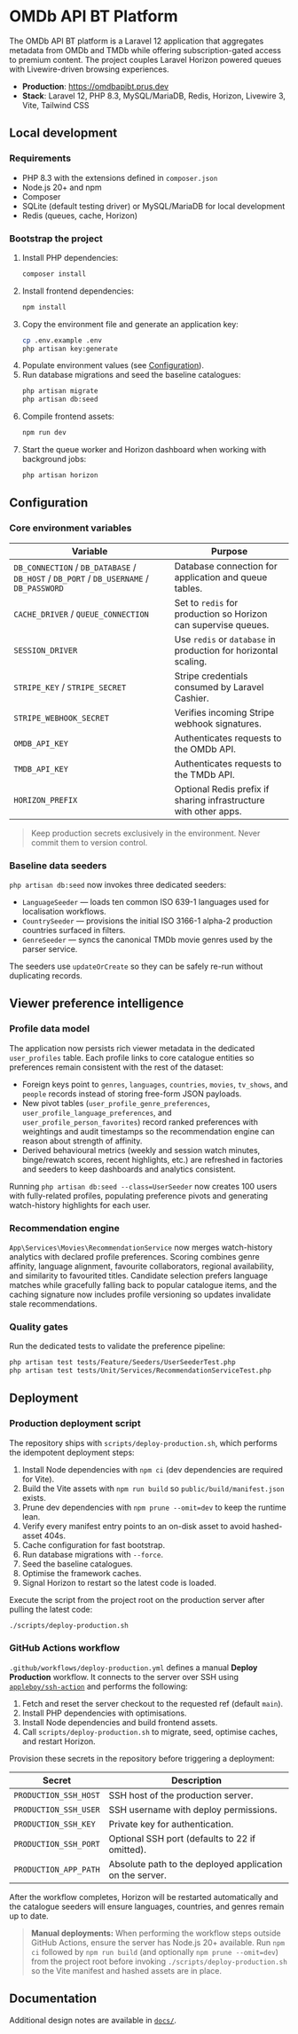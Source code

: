 # OMDb API BT Platform

The OMDb API BT platform is a Laravel 12 application that aggregates metadata from OMDb and TMDb while offering subscription-gated access to premium content. The project couples Laravel Horizon powered queues with Livewire-driven browsing experiences.

- **Production**: https://omdbapibt.prus.dev
- **Stack**: Laravel 12, PHP 8.3, MySQL/MariaDB, Redis, Horizon, Livewire 3, Vite, Tailwind CSS

## Local development

### Requirements

- PHP 8.3 with the extensions defined in `composer.json`
- Node.js 20+ and npm
- Composer
- SQLite (default testing driver) or MySQL/MariaDB for local development
- Redis (queues, cache, Horizon)

### Bootstrap the project

1. Install PHP dependencies:
   ```bash
   composer install
   ```
2. Install frontend dependencies:
   ```bash
   npm install
   ```
3. Copy the environment file and generate an application key:
   ```bash
   cp .env.example .env
   php artisan key:generate
   ```
4. Populate environment values (see [Configuration](#configuration)).
5. Run database migrations and seed the baseline catalogues:
   ```bash
   php artisan migrate
   php artisan db:seed
   ```
6. Compile frontend assets:
   ```bash
   npm run dev
   ```
7. Start the queue worker and Horizon dashboard when working with background jobs:
   ```bash
   php artisan horizon
   ```

## Configuration

### Core environment variables

| Variable | Purpose |
| --- | --- |
| `DB_CONNECTION` / `DB_DATABASE` / `DB_HOST` / `DB_PORT` / `DB_USERNAME` / `DB_PASSWORD` | Database connection for application and queue tables. |
| `CACHE_DRIVER` / `QUEUE_CONNECTION` | Set to `redis` for production so Horizon can supervise queues. |
| `SESSION_DRIVER` | Use `redis` or `database` in production for horizontal scaling. |
| `STRIPE_KEY` / `STRIPE_SECRET` | Stripe credentials consumed by Laravel Cashier. |
| `STRIPE_WEBHOOK_SECRET` | Verifies incoming Stripe webhook signatures. |
| `OMDB_API_KEY` | Authenticates requests to the OMDb API. |
| `TMDB_API_KEY` | Authenticates requests to the TMDb API. |
| `HORIZON_PREFIX` | Optional Redis prefix if sharing infrastructure with other apps. |

> Keep production secrets exclusively in the environment. Never commit them to version control.

### Baseline data seeders

`php artisan db:seed` now invokes three dedicated seeders:

- `LanguageSeeder` — loads ten common ISO 639-1 languages used for localisation workflows.
- `CountrySeeder` — provisions the initial ISO 3166-1 alpha-2 production countries surfaced in filters.
- `GenreSeeder` — syncs the canonical TMDb movie genres used by the parser service.

The seeders use `updateOrCreate` so they can be safely re-run without duplicating records.

## Viewer preference intelligence

### Profile data model

The application now persists rich viewer metadata in the dedicated `user_profiles` table. Each profile links to core catalogue
entities so preferences remain consistent with the rest of the dataset:

- Foreign keys point to `genres`, `languages`, `countries`, `movies`, `tv_shows`, and `people` records instead of storing free-form
  JSON payloads.
- New pivot tables (`user_profile_genre_preferences`, `user_profile_language_preferences`, and
  `user_profile_person_favorites`) record ranked preferences with weightings and audit timestamps so the recommendation engine can
  reason about strength of affinity.
- Derived behavioural metrics (weekly and session watch minutes, binge/rewatch scores, recent highlights, etc.) are refreshed in
  factories and seeders to keep dashboards and analytics consistent.

Running `php artisan db:seed --class=UserSeeder` now creates 100 users with fully-related profiles, populating preference pivots
and generating watch-history highlights for each user.

### Recommendation engine

`App\Services\Movies\RecommendationService` now merges watch-history analytics with declared profile preferences. Scoring combines
genre affinity, language alignment, favourite collaborators, regional availability, and similarity to favourited titles. Candidate
selection prefers language matches while gracefully falling back to popular catalogue items, and the caching signature now includes
profile versioning so updates invalidate stale recommendations.

### Quality gates

Run the dedicated tests to validate the preference pipeline:

```bash
php artisan test tests/Feature/Seeders/UserSeederTest.php
php artisan test tests/Unit/Services/RecommendationServiceTest.php
```

## Deployment

### Production deployment script

The repository ships with `scripts/deploy-production.sh`, which performs the idempotent deployment steps:

1. Install Node dependencies with `npm ci` (dev dependencies are required for Vite).
2. Build the Vite assets with `npm run build` so `public/build/manifest.json` exists.
3. Prune dev dependencies with `npm prune --omit=dev` to keep the runtime lean.
4. Verify every manifest entry points to an on-disk asset to avoid hashed-asset 404s.
5. Cache configuration for fast bootstrap.
6. Run database migrations with `--force`.
7. Seed the baseline catalogues.
8. Optimise the framework caches.
9. Signal Horizon to restart so the latest code is loaded.

Execute the script from the project root on the production server after pulling the latest code:

```bash
./scripts/deploy-production.sh
```

### GitHub Actions workflow

`.github/workflows/deploy-production.yml` defines a manual **Deploy Production** workflow. It connects to the server over SSH using [`appleboy/ssh-action`](https://github.com/appleboy/ssh-action) and performs the following:

1. Fetch and reset the server checkout to the requested ref (default `main`).
2. Install PHP dependencies with optimisations.
3. Install Node dependencies and build frontend assets.
4. Call `scripts/deploy-production.sh` to migrate, seed, optimise caches, and restart Horizon.

Provision these secrets in the repository before triggering a deployment:

| Secret | Description |
| --- | --- |
| `PRODUCTION_SSH_HOST` | SSH host of the production server. |
| `PRODUCTION_SSH_USER` | SSH username with deploy permissions. |
| `PRODUCTION_SSH_KEY` | Private key for authentication. |
| `PRODUCTION_SSH_PORT` | Optional SSH port (defaults to 22 if omitted). |
| `PRODUCTION_APP_PATH` | Absolute path to the deployed application on the server. |

After the workflow completes, Horizon will be restarted automatically and the catalogue seeders will ensure languages, countries, and genres remain up to date.

> **Manual deployments:** When performing the workflow steps outside GitHub Actions, ensure the server has Node.js 20+ available. Run `npm ci` followed by `npm run build` (and optionally `npm prune --omit=dev`) from the project root before invoking `./scripts/deploy-production.sh` so the Vite manifest and hashed assets are in place.

## Documentation

Additional design notes are available in [`docs/`](docs/).
